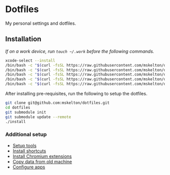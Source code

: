 # Dotfiles

My personal settings and dotfiles.

## Installation

_If on a work device, run `touch ~/.work` before the following commands._

```bash
xcode-select --install
/bin/bash -c "$(curl -fsSL https://raw.githubusercontent.com/mskelton/dotfiles/HEAD/scripts/git.sh)"
/bin/bash -c "$(curl -fsSL https://raw.githubusercontent.com/mskelton/dotfiles/HEAD/scripts/brew.sh)"
/bin/bash -c "$(curl -fsSL https://raw.githubusercontent.com/mskelton/dotfiles/HEAD/scripts/chrome.sh)"
/bin/bash -c "$(curl -fsSL https://raw.githubusercontent.com/mskelton/dotfiles/HEAD/scripts/macos.sh)"
/bin/bash -c "$(curl -fsSL https://raw.githubusercontent.com/mskelton/dotfiles/HEAD/scripts/vscode-extensions.sh)"
```

After installing pre-requisites, run the following to setup the dotfiles.

```bash
git clone git@github.com:mskelton/dotfiles.git
cd dotfiles
git submodule init
git submodule update --remote
./install
```

### Additional setup

- [Setup tools](https://github.com/mskelton/dotfiles/tree/main/docs/tools.md)
- [Install shortcuts](https://github.com/mskelton/dotfiles/tree/main/docs/shortcuts.md)
- [Install Chromium extensions](https://github.com/mskelton/dotfiles/tree/main/docs/chromium-extensions.md)
- [Copy data from old machine](https://github.com/mskelton/dotfiles/tree/main/docs/shortcuts.md)
- [Configure apps](https://github.com/mskelton/dotfiles/tree/main/docs/configure-apps.md)
